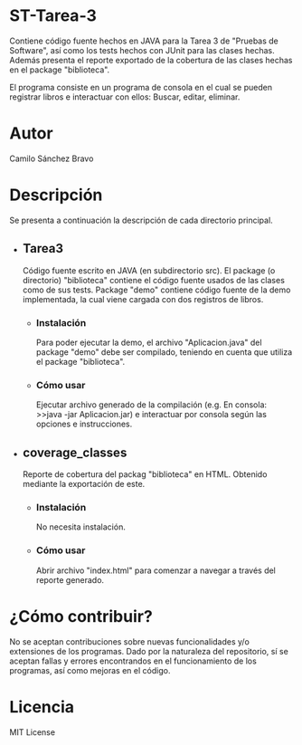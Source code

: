 # ST-Tarea-3
Contiene código fuente hechos en JAVA para la Tarea 3 de "Pruebas de Software", así como los tests hechos con JUnit para las clases hechas. Además presenta el reporte exportado de la cobertura de las clases hechas en el package "biblioteca".

El programa consiste en un programa de consola en el cual se pueden registrar libros e interactuar con ellos: Buscar, editar, eliminar.

# Autor
  Camilo Sánchez Bravo

# Descripción
  Se presenta a continuación la descripción de cada directorio principal.

  - ## Tarea3
    Código fuente escrito en JAVA (en subdirectorio src). El package (o directorio) "biblioteca" contiene el código fuente usados de las clases como de sus tests. Package "demo" contiene código fuente de la demo implementada, la cual viene cargada con dos registros de libros.
    - ### Instalación
      Para poder ejecutar la demo, el archivo "Aplicacion.java" del package "demo" debe ser compilado, teniendo en cuenta que utiliza el package "biblioteca".
    - ### Cómo usar
      Ejecutar archivo generado de la compilación (e.g. En consola: >>java -jar Aplicacion.jar) e interactuar por consola según las opciones e instrucciones.
  - ## coverage_classes
    Reporte de cobertura del packag "biblioteca" en HTML. Obtenido mediante la exportación de este.
    - ### Instalación
      No necesita instalación.
    - ### Cómo usar
      Abrir archivo "index.html" para comenzar a navegar a través del reporte generado.

# ¿Cómo contribuir?
  No se aceptan contribuciones sobre nuevas funcionalidades y/o extensiones de los programas. Dado por la naturaleza del repositorio, sí se aceptan fallas y errores encontrandos en el funcionamiento de los programas, así como mejoras en el código.

# Licencia
  MIT License
